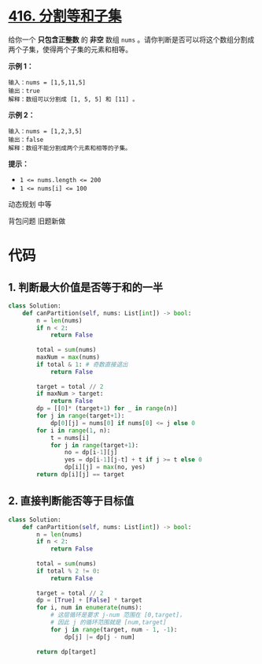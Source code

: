 <!--
 * @Description: 
 * @Autor: Au3C2
 * @Date: 2021-07-28 15:46:18
 * @LastEditors: Au3C2
 * @LastEditTime: 2021-07-28 15:46:34
-->
# [416. 分割等和子集](https://leetcode-cn.com/problems/partition-equal-subset-sum/)

给你一个 **只包含正整数** 的 **非空** 数组 `nums` 。请你判断是否可以将这个数组分割成两个子集，使得两个子集的元素和相等。

 

**示例 1：**

```
输入：nums = [1,5,11,5]
输出：true
解释：数组可以分割成 [1, 5, 5] 和 [11] 。
```

**示例 2：**

```
输入：nums = [1,2,3,5]
输出：false
解释：数组不能分割成两个元素和相等的子集。
```

 

**提示：**

-   `1 <= nums.length <= 200`
-   `1 <= nums[i] <= 100`

动态规划 中等

背包问题 旧题新做

# 代码

## 1. 判断最大价值是否等于和的一半

```PYTHON
class Solution:
    def canPartition(self, nums: List[int]) -> bool:
        n = len(nums)
        if n < 2:
            return False
        
        total = sum(nums)
        maxNum = max(nums)
        if total & 1: # 奇数直接退出
            return False
        
        target = total // 2
        if maxNum > target:
            return False
        dp = [[0]* (target+1) for _ in range(n)]
        for j in range(target+1):
            dp[0][j] = nums[0] if nums[0] <= j else 0
        for i in range(1, n):
            t = nums[i]
            for j in range(target+1):
                no = dp[i-1][j]
                yes = dp[i-1][j-t] + t if j >= t else 0
                dp[i][j] = max(no, yes)
        return dp[i][j] == target
```

## 2. 直接判断能否等于目标值

```python
class Solution:
    def canPartition(self, nums: List[int]) -> bool:
        n = len(nums)
        if n < 2:
            return False
        
        total = sum(nums)
        if total % 2 != 0:
            return False
        
        target = total // 2
        dp = [True] + [False] * target
        for i, num in enumerate(nums):
            # 这层循环是要求 j-num 范围在 [0,target]，
            # 因此 j 的循环范围就是 [num,target]
            for j in range(target, num - 1, -1):
                dp[j] |= dp[j - num]
        
        return dp[target]
```

